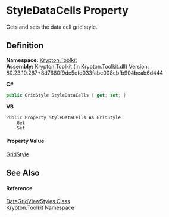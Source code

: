 # StyleDataCells Property


Gets and sets the data cell grid style.



## Definition
**Namespace:** <a href="79d2eac2-21f4-54ff-7552-b20c33c30600.md">Krypton.Toolkit</a>  
**Assembly:** Krypton.Toolkit (in Krypton.Toolkit.dll) Version: 80.23.10.287+8d7660f9dc5efd033fabe008ebfb904beab6d444

**C#**
``` C#
public GridStyle StyleDataCells { get; set; }
```
**VB**
``` VB
Public Property StyleDataCells As GridStyle
	Get
	Set
```



#### Property Value
<a href="257798b9-755e-a397-9bd1-8f21564de23f.md">GridStyle</a>

## See Also


#### Reference
<a href="81a4c72d-3ab9-edab-59c5-1562a31ed407.md">DataGridViewStyles Class</a>  
<a href="79d2eac2-21f4-54ff-7552-b20c33c30600.md">Krypton.Toolkit Namespace</a>  
